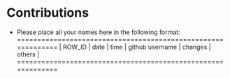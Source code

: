 # Contributions

- Please place all your names here in the following format:
=============================================================
| ROW_ID | date | time | github username | changes | others |
=============================================================
